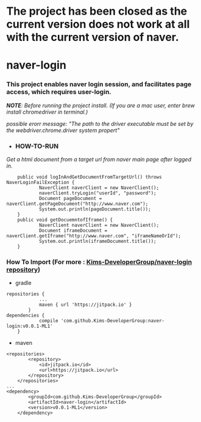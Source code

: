 # The project has been closed as the current version does not work at all with the current version of naver.

# naver-login
###  This project **enables naver login session**, and **facilitates page access, which requires user-login.**

_**NOTE**: Before running the project install. (If you are a mac user, enter brew install chromedriver in terminal.)_

_possible erorr message: "The path to the driver executable must be set by the webdriver.chrome.driver system propert"_

- ### HOW-TO-RUN
 _Get a html document from a target url from naver main page after logged in._
```
    public void logInAndGetDocumentFromTargetUrl() throws NaverLoginFailException {
            NaverClient naverClient = new NaverClient();
            naverClient.tryLogin("userId", "password");
            Document pageDocument = naverClient.getPageDocument("http://www.naver.com");
            System.out.println(pageDocument.title());
    }
    public void getDocuemntofIframe() {
            NaverClient naverClient = new NaverClient();
            Document iframeDocument = naverClient.getIframe("http://www.naver.com", "iframeNameOrId");
            System.out.println(iframeDocument.title());
    }
```

### How To Import  (For more : [Kims-DeveloperGroup/naver-login repository]( https://jitpack.io/#Kims-DeveloperGroup/naver-login/))

- gradle
```
repositories {
			...
			maven { url 'https://jitpack.io' }
		}
dependencies {
	        compile 'com.github.Kims-DeveloperGroup:naver-login:v0.0.1-ML1'
	}
```

- maven
```
<repositories>
		<repository>
		    <id>jitpack.io</id>
		    <url>https://jitpack.io</url>
		</repository>
	</repositories>
...
<dependency>
	    <groupId>com.github.Kims-DeveloperGroup</groupId>
	    <artifactId>naver-login</artifactId>
	    <version>v0.0.1-ML1</version>
	</dependency>
```
